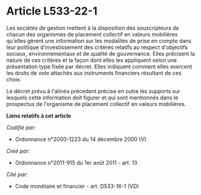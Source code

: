 # Article L533-22-1

Les sociétés de gestion mettent à la disposition des souscripteurs de chacun des organismes de placement collectif en valeurs
mobilières qu'elles gèrent une information sur les modalités de prise en compte dans leur politique d'investissement des
critères relatifs au respect d'objectifs sociaux, environnementaux et de qualité de gouvernance. Elles précisent la nature de
ces critères et la façon dont elles les appliquent selon une présentation type fixée par décret. Elles indiquent comment
elles exercent les droits de vote attachés aux instruments financiers résultant de ces choix.

Le décret prévu à l'alinéa précédent précise en outre les supports sur lesquels cette information doit figurer et qui sont
mentionnés dans le prospectus de l'organisme de placement collectif en valeurs mobilières.

**Liens relatifs à cet article**

_Codifié par_:

  - Ordonnance n°2000-1223 du 14 décembre 2000 (V)

_Créé par_:

  - Ordonnance n°2011-915 du 1er août 2011 - art. 13

_Cité par_:

  - Code monétaire et financier - art. D533-16-1 (VD)
